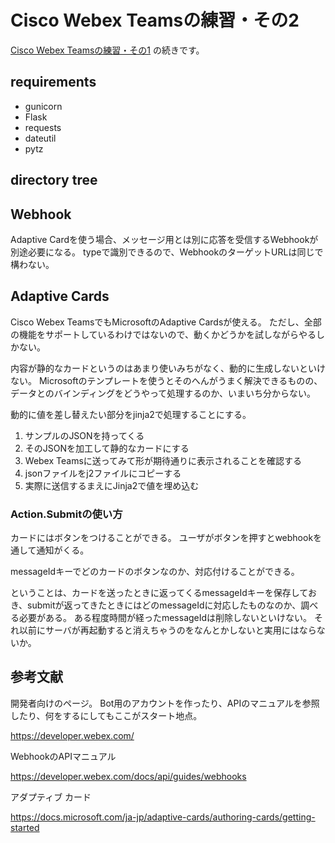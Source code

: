 <!-- markdownlint-disable MD001 -->

# Cisco Webex Teamsの練習・その2

[Cisco Webex Teamsの練習・その1](https://github.com/takamitsu-iida/webex-teams-practice-1) の続きです。

## requirements

- gunicorn
- Flask
- requests
- dateutil
- pytz

## directory tree

## Webhook

Adaptive Cardを使う場合、メッセージ用とは別に応答を受信するWebhookが別途必要になる。
typeで識別できるので、WebhookのターゲットURLは同じで構わない。

## Adaptive Cards

Cisco Webex TeamsでもMicrosoftのAdaptive Cardsが使える。
ただし、全部の機能をサポートしているわけではないので、動くかどうかを試しながらやるしかない。

内容が静的なカードというのはあまり使いみちがなく、動的に生成しないといけない。
Microsoftのテンプレートを使うとそのへんがうまく解決できるものの、
データとのバインディングをどうやって処理するのか、いまいち分からない。

動的に値を差し替えたい部分をjinja2で処理することにする。

1. サンプルのJSONを持ってくる
1. そのJSONを加工して静的なカードにする
1. Webex Teamsに送ってみて形が期待通りに表示されることを確認する
1. jsonファイルをj2ファイルにコピーする
1. 実際に送信するまえにJinja2で値を埋め込む

### Action.Submitの使い方

カードにはボタンをつけることができる。
ユーザがボタンを押すとwebhookを通して通知がくる。

messageIdキーでどのカードのボタンなのか、対応付けることができる。

ということは、カードを送ったときに返ってくるmessageIdキーを保存しておき、submitが返ってきたときにはどのmessageIdに対応したものなのか、調べる必要がある。
ある程度時間が経ったmessageIdは削除しないといけない。
それ以前にサーバが再起動すると消えちゃうのをなんとかしないと実用にはならないか。

## 参考文献

開発者向けのページ。
Bot用のアカウントを作ったり、APIのマニュアルを参照したり、何をするにしてもここがスタート地点。

<https://developer.webex.com/>

WebhookのAPIマニュアル

<https://developer.webex.com/docs/api/guides/webhooks>

アダプティブ カード

<https://docs.microsoft.com/ja-jp/adaptive-cards/authoring-cards/getting-started>
